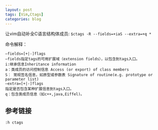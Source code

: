 ```yaml
---
layout: post
tags: [Vim,Ctags]
categories: blog
---
```


让vim自动补全C语言结构体成员: `$ctags -R --fields=+iaS --extra=+q *`
    
命令解释：
```
–fields=[+|-]flags
–fields指定tags的可用扩展域（extension fields），以包含到tags入口。
i:继承信息Inheritance information
a：类成员的访问控制信息 Access (or export) of class members
S： 常规签名信息，如原型或参数表 Signature of routine(e.g. prototype or parameter list)
–extra=[+|-]flags
指定是否包含某种扩展信息到tags入口。
q：包含类成员信息（如c++,java,Eiffel)。
```

## 参考链接
`:h ctags`
